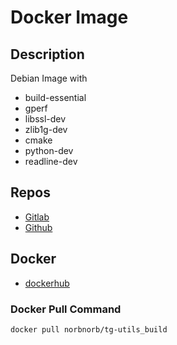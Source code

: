 # Docker Image

## Description
Debian Image with
* build-essential
* gperf
* libssl-dev
* zlib1g-dev
* cmake
* python-dev
* readline-dev

## Repos
* [Gitlab](https://gitlab.norbert-ruehl.de/nruehl/docker-tg-utils_build.git)
* [Github](https://github.com/norbekaiser/docker-tg-utils_build.git)

## Docker
* [dockerhub](https://hub.docker.com/r/norbnorb/tg-utils_build)


### Docker Pull Command
```docker pull norbnorb/tg-utils_build```